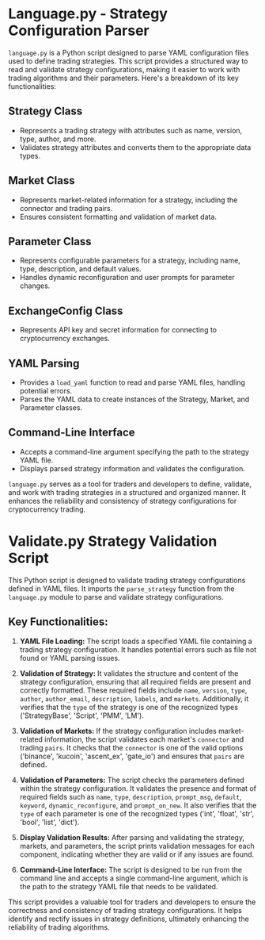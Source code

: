 # Language.py - Strategy Configuration Parser

`language.py` is a Python script designed to parse YAML configuration files used to define trading strategies. This script provides a structured way to read and validate strategy configurations, making it easier to work with trading algorithms and their parameters. Here's a breakdown of its key functionalities:

## Strategy Class
- Represents a trading strategy with attributes such as name, version, type, author, and more.
- Validates strategy attributes and converts them to the appropriate data types.

## Market Class
- Represents market-related information for a strategy, including the connector and trading pairs.
- Ensures consistent formatting and validation of market data.

## Parameter Class
- Represents configurable parameters for a strategy, including name, type, description, and default values.
- Handles dynamic reconfiguration and user prompts for parameter changes.

## ExchangeConfig Class
- Represents API key and secret information for connecting to cryptocurrency exchanges.

## YAML Parsing
- Provides a `load_yaml` function to read and parse YAML files, handling potential errors.
- Parses the YAML data to create instances of the Strategy, Market, and Parameter classes.

## Command-Line Interface
- Accepts a command-line argument specifying the path to the strategy YAML file.
- Displays parsed strategy information and validates the configuration.

`language.py` serves as a tool for traders and developers to define, validate, and work with trading strategies in a structured and organized manner. It enhances the reliability and consistency of strategy configurations for cryptocurrency trading.


# Validate.py Strategy Validation Script

This Python script is designed to validate trading strategy configurations defined in YAML files. It imports the `parse_strategy` function from the `language.py` module to parse and validate strategy configurations.

## Key Functionalities:

1. **YAML File Loading:** The script loads a specified YAML file containing a trading strategy configuration. It handles potential errors such as file not found or YAML parsing issues.

2. **Validation of Strategy:** It validates the structure and content of the strategy configuration, ensuring that all required fields are present and correctly formatted. These required fields include `name`, `version`, `type`, `author`, `author_email`, `description`, `labels`, and `markets`. Additionally, it verifies that the `type` of the strategy is one of the recognized types ('StrategyBase', 'Script', 'PMM', 'LM').

3. **Validation of Markets:** If the strategy configuration includes market-related information, the script validates each market's `connector` and trading `pairs`. It checks that the `connector` is one of the valid options ('binance', 'kucoin', 'ascent_ex', 'gate_io') and ensures that `pairs` are defined.

4. **Validation of Parameters:** The script checks the parameters defined within the strategy configuration. It validates the presence and format of required fields such as `name`, `type`, `description`, `prompt_msg`, `default`, `keyword`, `dynamic_reconfigure`, and `prompt_on_new`. It also verifies that the `type` of each parameter is one of the recognized types ('int', 'float', 'str', 'bool', 'list', 'dict').

5. **Display Validation Results:** After parsing and validating the strategy, markets, and parameters, the script prints validation messages for each component, indicating whether they are valid or if any issues are found.

6. **Command-Line Interface:** The script is designed to be run from the command line and accepts a single command-line argument, which is the path to the strategy YAML file that needs to be validated.

This script provides a valuable tool for traders and developers to ensure the correctness and consistency of trading strategy configurations. It helps identify and rectify issues in strategy definitions, ultimately enhancing the reliability of trading algorithms.

